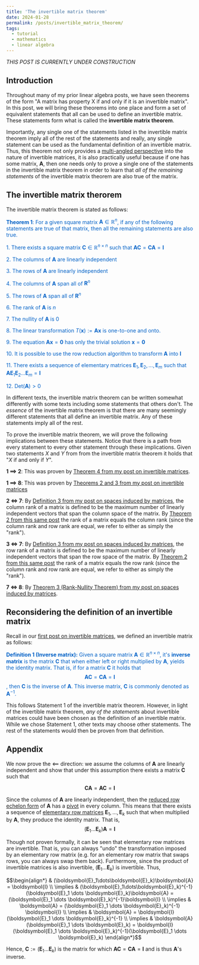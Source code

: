 ```yaml
---
title: 'The invertible matrix theorem'
date: 2024-01-28
permalink: /posts/invertible_matrix_theorem/
tags:
  - tutorial
  - mathematics
  - linear algebra
---
```


_THIS POST IS CURRENTLY UNDER CONSTRUCTION_

Introduction
------------

Throughout many of my prior linear algebra posts, we have seen theorems of the form "A matrix has property X if and only if it is an invertible matrix". In this post, we will bring these theorems into one place and form a set of equivalent statements that all can be used to define an invertible matrix. These statements form what is called the **invertible matrix theorem**. 

Importantly, any single one of the statements listed in the invertible matrix theorem imply all of the rest of the statements and really, any single statement can be used as the fundamental definition of an invertible matrix. Thus, this theorem not only provides a [multi-angled perspective](https://mbernste.github.io/posts/understanding_3d/) into the nature of invertible matrices, it is also practically useful because if one has some matrix, $\boldsymbol{A}$, then one needs only to prove a single one of the statements in the invertible matrix theorem in order to learn that _all of the remaining statements_ of the invertible matrix theorem are also true of the matrix. 

The invertible matrix therorem
------------------------------

The invertible matrix theorem is stated as follows:

<span style="color:#0060C6">**Theorem 1**: For a given square matrix $\boldsymbol{A} \in \mathbb{R}^n$, if any of the following statements are true of that matrix, then all the remaining statements are also true.</span>

<span style="color:#0060C6">1. There exists a square matrix $\boldsymbol{C} \in \mathbb{R}^{n \times n}$ such that $\boldsymbol{AC} = \boldsymbol{CA} = \boldsymbol{I}$</span>

<span style="color:#0060C6">2. The columns of $\boldsymbol{A}$ are linearly independent</span>

<span style="color:#0060C6">3. The rows of $\boldsymbol{A}$ are linearly independent</span>

<span style="color:#0060C6">4. The columns of $\boldsymbol{A}$ span all of $\boldsymbol{R}^n$</span>

<span style="color:#0060C6">5. The rows of $\boldsymbol{A}$ span all of $\boldsymbol{R}^n$</span>

<span style="color:#0060C6">6. The rank of $\boldsymbol{A}$ is $n$</span>

<span style="color:#0060C6">7. The nullity of $\boldsymbol{A}$ is $0$</span>

<span style="color:#0060C6">8. The linear transformation $T(\boldsymbol{x}) := \boldsymbol{Ax}$ is one-to-one and onto.</span>

<span style="color:#0060C6">9. The equation $\boldsymbol{Ax} = \boldsymbol{0}$ has only the trivial solution $\boldsymbol{x} = \boldsymbol{0}$</span>

<span style="color:#0060C6">10. It is possible to use the row reduction algorithm to transform $\boldsymbol{A}$ into $\boldsymbol{I}$</span>

<span style="color:#0060C6">11. There exists a sequence of elementary matrices $\boldsymbol{E}_1, \boldsymbol{E}_2, \dots, \boldsymbol{E}_m$ such that $\boldsymbol{A}\boldsymbol{E}_1\boldsymbol{E}_2 \dots \boldsymbol{E}_m = \boldsymbol{I}$</span>

<span style="color:#0060C6">12. $\text{Det}(\boldsymbol{A}) > 0$</span>

In different texts, the invertible matrix theorem can be written somewhat differently with some texts including some statements that others don't. The _essence_ of the invertible matrix theorem is that there are many seemingly different statements that all define an invertible matrix. Any of these statements imply all of the rest.

To prove the invertible matrix theorem, we will prove the following implications between these statements. Notice that there is a path from every statement to every other statement through these implications. Given two statements $X$ and $Y$ from from the invertible matrix theorem it holds that "$X$ if and only if $Y$".

**1 $\implies$ 2**: This was proven by [Theorem 4 from my post on invertible matrices](https://mbernste.github.io/posts/inverse_matrices/).

**1 $\implies$ 8**: This was proven by [Theorems 2 and 3 from my post on invertible matrices](https://mbernste.github.io/posts/inverse_matrices/)

**2 $\iff$ 7**: By [Definition 3 from my post on spaces induced by matrices](https://mbernste.github.io/posts/matrixspaces/), the column rank of a matrix is defined to be the maximum number of linearly independent vectors that span the column space of the matrix. By [Theorem 2 from this same post](https://mbernste.github.io/posts/matrixspaces/) the rank of a matrix equals the column rank (since the column rank and row rank are equal, we refer to either as simply the "rank").

**3 $\iff$ 7**: By [Definition 3 from my post on spaces induced by matrices](https://mbernste.github.io/posts/matrixspaces/), the row rank of a matrix is defined to be the maximum number of linearly independent vectors that span the row space of the matrix. By [Theorem 2 from this same post](https://mbernste.github.io/posts/matrixspaces/) the rank of a matrix equals the row rank (since the column rank and row rank are equal, we refer to either as simply the "rank").

**7 $\iff$ 8**: By [Theorem 3 (Rank-Nullity Theorem) from my post on spaces induced by matrices](https://mbernste.github.io/posts/matrixspaces/).

Reconsidering the definition of an invertible matrix
----------------------------------------------------

Recall in our [first post on invertible matrices](https://mbernste.github.io/posts/inverse_matrices/), we defined an invertible matrix as follows:

<span style="color:#0060C6">**Definition 1 (Inverse matrix):** Given a square matrix $\boldsymbol{A} \in \mathbb{R}^{n \times n}$, it's **inverse matrix** is the matrix $\boldsymbol{C}$ that when either left or right multiplied by $\boldsymbol{A}$, yields the identity matrix. That is, if for a matrix $\boldsymbol{C}$ it holds that $$\boldsymbol{AC} = \boldsymbol{CA} = \boldsymbol{I}$$, then $\boldsymbol{C}$ is the inverse of $\boldsymbol{A}$. This inverse matrix, $\boldsymbol{C}$ is commonly denoted as $\boldsymbol{A}^{-1}$.</span>

This follows Statement 1 of the invertible matrix theorem. However, in light of the invertible matrix theorem, _any of the statements_ about invertible matrices could have been chosen as the definition of an invertible matrix. While we chose Statement 1, other texts may choose other statements. The rest of the statements would then be proven from that definition. 

Appendix
--------

We now prove the $\impliedby$ direction: we assume the columns of $\boldsymbol{A}$ are linearly independent and show that under this assumption there exists a matrix $\boldsymbol{C}$ such that

$$\boldsymbol{CA} = \boldsymbol{AC} = \boldsymbol{I}$$

Since the columns of $\boldsymbol{A}$ are linearly independent, then the [reduced row echelon form](https://en.wikipedia.org/wiki/Row_echelon_form#Reduced_row_echelon_form) of $\boldsymbol{A}$ has a [pivot](https://en.wikipedia.org/wiki/Pivot_element) in every column. This means that there exists a sequence of [elementary row matrices](https://en.wikipedia.org/wiki/Elementary_matrix) $\boldsymbol{E}_1, \dots, \boldsymbol{E}_k$ such that when multiplied by $\boldsymbol{A}$, they produce the identity matrix. That is,
$$(\boldsymbol{E}_1\dots\boldsymbol{E}_k)\boldsymbol{A} = \boldsymbol{I}$$

Though not proven formally, it can be seen that elementary row matrices are invertible.  That is, you can always "undo" the transformation imposed by an elementary row matrix (e.g. for an elementary row matrix that swaps rows, you can always swap them back). Furthermore, since the product of invertible matrices is also invertible, $(\boldsymbol{E}_1\dots\boldsymbol{E}_k)$ is invertible. Thus,

$$\begin{align*} & (\boldsymbol{E}_1\dots\boldsymbol{E}_k)\boldsymbol{A} = \boldsymbol{I} \\ \implies & (\boldsymbol{E}_1\dots\boldsymbol{E}_k)^{-1} (\boldsymbol{E}_1 \dots \boldsymbol{E}_k)\boldsymbol{A} = (\boldsymbol{E}_1 \dots \boldsymbol{E}_k)^{-1}\boldsymbol{I} \\ \implies & \boldsymbol{A} = (\boldsymbol{E}_1 \dots \boldsymbol{E}_k)^{-1} \boldsymbol{I} \\ \implies & \boldsymbol{A} = \boldsymbol{I}(\boldsymbol{E}_1 \dots \boldsymbol{E}_k)^{-1} \\ \implies & \boldsymbol{A}(\boldsymbol{E}_1 \dots \boldsymbol{E}_k) = \boldsymbol{I}(\boldsymbol{E}_1 \dots \boldsymbol{E}_k)^{-1}(\boldsymbol{E}_1 \dots \boldsymbol{E}_k) \end{align*}$$ 

Hence, $\boldsymbol{C} := (\boldsymbol{E}_1 \dots \boldsymbol{E}_k)$ is the matrix for which $\boldsymbol{AC} = \boldsymbol{CA} = \boldsymbol{I}$ and is thus $\boldsymbol{A}$'s inverse.


